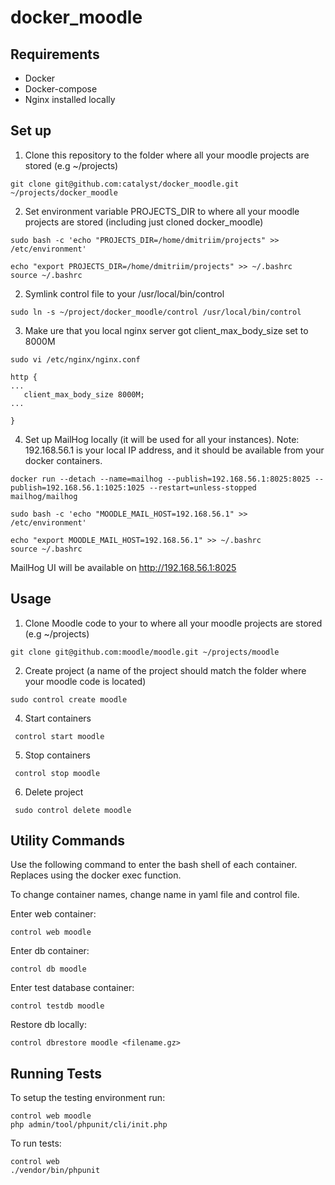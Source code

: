 # docker_moodle

## Requirements

- Docker
- Docker-compose
- Nginx installed locally

## Set up

1. Clone this repository to the folder where all your moodle projects are stored (e.g ~/projects)

```
git clone git@github.com:catalyst/docker_moodle.git ~/projects/docker_moodle
```

2. Set environment variable PROJECTS_DIR to where all your moodle projects are stored (including just cloned docker_moodle)

```
sudo bash -c 'echo "PROJECTS_DIR=/home/dmitriim/projects" >> /etc/environment'
```

```
echo "export PROJECTS_DIR=/home/dmitriim/projects" >> ~/.bashrc
source ~/.bashrc
```

2. Symlink control file to your /usr/local/bin/control

```
sudo ln -s ~/project/docker_moodle/control /usr/local/bin/control
```

3. Make ure that you local nginx server got client_max_body_size set to 8000M

```
sudo vi /etc/nginx/nginx.conf
```

```
http {
...
   client_max_body_size 8000M;
...        

}
```

4. Set up MailHog locally (it will be used for all your instances). Note: 192.168.56.1 is your local IP address,
   and it should be available from your docker containers. 

```
docker run --detach --name=mailhog --publish=192.168.56.1:8025:8025 --publish=192.168.56.1:1025:1025 --restart=unless-stopped mailhog/mailhog
```

```
sudo bash -c 'echo "MOODLE_MAIL_HOST=192.168.56.1" >> /etc/environment'
```

```
echo "export MOODLE_MAIL_HOST=192.168.56.1" >> ~/.bashrc
source ~/.bashrc
```

MailHog UI will be available on http://192.168.56.1:8025

## Usage

1. Clone Moodle code to your  to where all your moodle projects are stored (e.g ~/projects)

```
git clone git@github.com:moodle/moodle.git ~/projects/moodle
```

2. Create project (a name of the project should match the folder where your moodle code is located)

```
sudo control create moodle 
```

4. Start containers

```
 control start moodle
```

5. Stop containers

```
 control stop moodle
```

6. Delete project

```
 sudo control delete moodle
```

## Utility Commands

Use the following command to enter the bash shell of each container.
Replaces using the docker exec function.

To change container names, change name in yaml file and control file.

Enter web container:

```
control web moodle
```

Enter db container:

```
control db moodle
```

Enter test database container:

```
control testdb moodle
```

Restore db locally:

```
control dbrestore moodle <filename.gz>
```

## Running Tests

To setup the testing environment run:

```
control web moodle
php admin/tool/phpunit/cli/init.php
```

To run tests:

```
control web
./vendor/bin/phpunit
```
